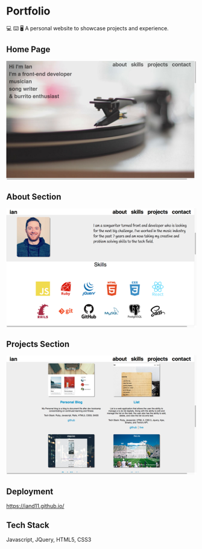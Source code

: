 # Portfolio

💻  ⌨️   🖥   A personal website to showcase projects and experience.

## Home Page
![alt text](readme_images/portfolio-home.png?raw=true)

## About Section
![alt text](readme_images/portfolio-about.png?raw=true)

## Projects Section
![alt text](readme_images/portfolio-projects.png?raw=true)

## Deployment
https://iand11.github.io/

## Tech Stack
Javascript, JQuery, HTML5, CSS3